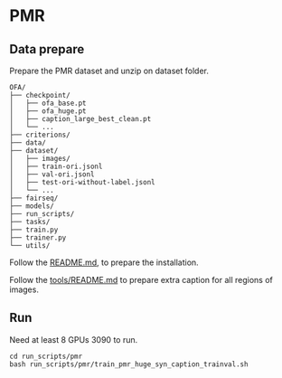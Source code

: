 # PMR 

## Data prepare
Prepare the PMR dataset and unzip on dataset folder.

```
OFA/
├── checkpoint/
│   ├── ofa_base.pt
│   ├── ofa_huge.pt
│   ├── caption_large_best_clean.pt
│   └── ...
├── criterions/
├── data/
├── dataset/
│   ├── images/
│   ├── train-ori.jsonl
│   ├── val-ori.jsonl
│   ├── test-ori-without-label.jsonl
│   └── ...
├── fairseq/
├── models/
├── run_scripts/
├── tasks/
├── train.py
├── trainer.py
└── utils/
```

Follow the [README.md](README.md), to prepare the installation.

Follow the [tools/README.md](README.md) to prepare extra caption for all regions of images.

## Run
Need at least 8 GPUs 3090 to run.

    cd run_scripts/pmr
    bash run_scripts/pmr/train_pmr_huge_syn_caption_trainval.sh
    